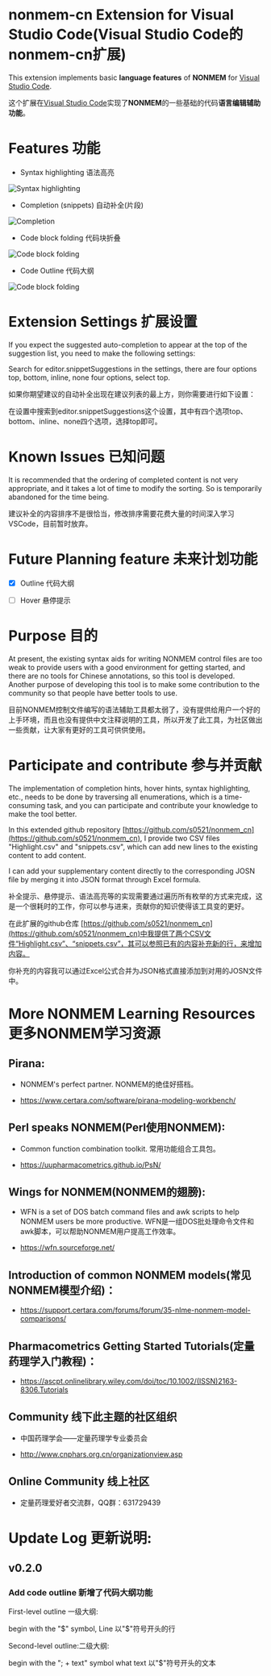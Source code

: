 # nonmem-cn Extension for Visual Studio Code(Visual Studio Code的nonmem-cn扩展)

This extension implements basic **language features** of **NONMEM** for [Visual Studio Code](https://code.visualstudio.com/).

这个扩展在[Visual Studio Code](https://code.visualstudio.com/)实现了**NONMEM**的一些基础的代码**语言编辑辅助功能**。

  

# Features 功能

- Syntax highlighting 语法高亮


![Syntax highlighting](https://github.com/s0521/nonmem_cn/raw/master/Highlight.png)

- Completion (snippets) 自动补全(片段)


![Completion](https://github.com/s0521/nonmem_cn/raw/master/snippets.gif)

- Code block folding 代码块折叠


![Code block folding](https://github.com/s0521/nonmem_cn/raw/master/Folding.gif)

- Code Outline 代码大纲


![Code block folding](https://github.com/s0521/nonmem_cn/raw/master/Outline.png)


# Extension Settings 扩展设置

If you expect the suggested auto-completion to appear at the top of the suggestion list, you need to make the following settings:

Search for editor.snippetSuggestions in the settings, there are four options top, bottom, inline, none four options, select top.

如果你期望建议的自动补全出现在建议列表的最上方，则你需要进行如下设置：

在设置中搜索到editor.snippetSuggestions这个设置，其中有四个选项top、bottom、inline、none四个选项，选择top即可。



# Known Issues 已知问题

It is recommended that the ordering of completed content is not very appropriate, and it takes a lot of time to modify the sorting. So is temporarily abandoned for the time being.

建议补全的内容排序不是很恰当，修改排序需要花费大量的时间深入学习VSCode，目前暂时放弃。



# Future Planning feature 未来计划功能

- [x] Outline 代码大纲

- [ ] Hover 悬停提示


# Purpose 目的

At present, the existing syntax aids for writing NONMEM control files are too weak to provide users with a good environment for getting started, and there are no tools for Chinese annotations, so this tool is developed. Another purpose of developing this tool is to make some contribution to the community so that people have better tools to use.

目前NONMEM控制文件编写的语法辅助工具都太弱了，没有提供给用户一个好的上手环境，而且也没有提供中文注释说明的工具，所以开发了此工具，为社区做出一些贡献，让大家有更好的工具可供供使用。

# Participate and contribute 参与并贡献

The implementation of completion hints, hover hints, syntax highlighting, etc., needs to be done by traversing all enumerations, which is a time-consuming task, and you can participate and contribute your knowledge to make the tool better.

In this extended github repository [https://github.com/s0521/nonmem_cn](https://github.com/s0521/nonmem_cn), I provide two CSV files "Highlight.csv" and "snippets.csv", which can add new lines to the existing content to add content.

I can add your supplementary content directly to the corresponding JOSN file by merging it into JSON format through Excel formula.

补全提示、悬停提示、语法高亮等的实现需要通过遍历所有枚举的方式来完成，这是一个很耗时的工作，你可以参与进来，贡献你的知识使得该工具变的更好。

在此扩展的github仓库 [https://github.com/s0521/nonmem_cn](https://github.com/s0521/nonmem_cn)中我提供了两个CSV文件“Highlight.csv”、“snippets.csv”，其可以参照已有的内容补充新的行，来增加内容。

你补充的内容我可以通过Excel公式合并为JSON格式直接添加到对用的JOSN文件中。

# More NONMEM Learning Resources 更多NONMEM学习资源

## Pirana:

- NONMEM's perfect partner. NONMEM的绝佳好搭档。

- https://www.certara.com/software/pirana-modeling-workbench/




## Perl speaks NONMEM(Perl使用NONMEM):

- Common function combination toolkit. 常用功能组合工具包。

- https://uupharmacometrics.github.io/PsN/




## Wings for NONMEM(NONMEM的翅膀):

- WFN is a set of DOS batch command files and awk scripts to help NONMEM users be more productive. WFN是一组DOS批处理命令文件和awk脚本，可以帮助NONMEM用户提高工作效率。

- https://wfn.sourceforge.net/




## Introduction of common NONMEM models(常见NONMEM模型介绍)：

- https://support.certara.com/forums/forum/35-nlme-nonmem-model-comparisons/




## Pharmacometrics Getting Started Tutorials(定量药理学入门教程)：

- https://ascpt.onlinelibrary.wiley.com/doi/toc/10.1002/(ISSN)2163-8306.Tutorials

## Community 线下此主题的社区组织

- 中国药理学会——定量药理学专业委员会

- http://www.cnphars.org.cn/organizationview.asp


## Online Community 线上社区

- 定量药理爱好者交流群，QQ群：631729439



# Update Log 更新说明:

## v0.2.0

### Add code outline 新增了代码大纲功能

First-level outline 一级大纲:

begin with the "$" symbol, Line 以"$"符号开头的行

Second-level outline:二级大纲:

begin with the "; + text" symbol what text 以"$"符号开头的文本
